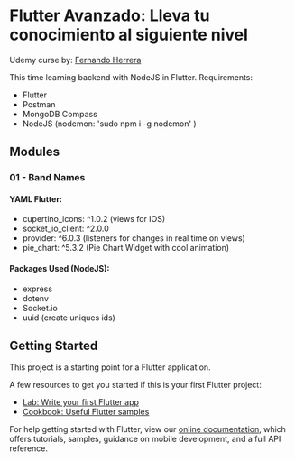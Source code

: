 # Flutter Avanzado: Lleva tu conocimiento al siguiente nivel


Udemy curse by: [Fernando Herrera](https://fernando-herrera.com/#/)

This time learning backend with NodeJS in Flutter.
Requirements:
- Flutter
- Postman
- MongoDB Compass
- NodeJS (nodemon: 'sudo npm i -g nodemon' )

## Modules 

### 01 - Band Names

#### YAML Flutter:
- cupertino_icons: ^1.0.2 (views for IOS)
- socket_io_client: ^2.0.0
- provider: ^6.0.3 (listeners for changes in real time on views)
- pie_chart: ^5.3.2 (Pie Chart Widget with cool animation)

#### Packages Used (NodeJS):
- express
- dotenv
- Socket.io
- uuid (create uniques ids)


## Getting Started

This project is a starting point for a Flutter application.

A few resources to get you started if this is your first Flutter project:

- [Lab: Write your first Flutter app](https://flutter.dev/docs/get-started/codelab)
- [Cookbook: Useful Flutter samples](https://flutter.dev/docs/cookbook)

For help getting started with Flutter, view our
[online documentation](https://flutter.dev/docs), which offers tutorials,
samples, guidance on mobile development, and a full API reference.
